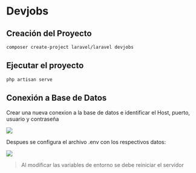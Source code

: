 # Devjobs

## Creación del Proyecto

```composer create-project laravel/laravel devjobs```

## Ejecutar el proyecto

```php artisan serve```

## Conexión a Base de Datos

Crear una nueva conexion a la base de datos e identificar el Host, puerto, usuario y contraseña

![](../img/1.1.png)

Despues se configura el archivo .env con los respectivos datos:

![](../img/1.2.png)

> Al modificar las variables de entorno se debe reiniciar el servidor